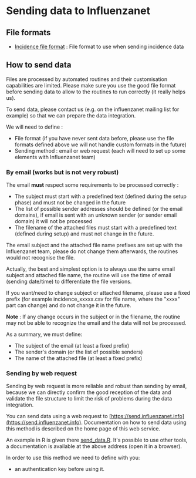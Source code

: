 # Sending data to Influenzanet

## File formats

- [Incidence file format](incidence_file_format.md) : File format to use when sending incidence data

## How to send data

Files are processed by automated routines and their customisation capabilities are limited. Please make sure you use the good file format before sending data to allow to the routines
to run correctly (it really helps us).

To send data, please contact us (e.g. on the influenzanet mailing list for example) so that we can prepare the data integration.

We will need to define :

- File format (if you have never sent data before, please use the file formats defined above we will not handle custom formats in the future)
- Sending method : email or web request (each will need to set up some elements with Influenzanet team)

### By email (works but is not very robust)

The email **must** respect some requirements to be processed correctly :

- The subject must start with a predefined text (defined during the setup phase) and must not be changed in the future
- The list of possible sender addresses should be defined (or the email domains), if email is sent with an unknown sender (or sender email domain) it will not be processed
- The filename of the attached files must start with a predefined text (defined during setup) and must not change in the future.

The email subject and the attached file name prefixes are set up with the Influenzanet team, please do not change them afterwards, the routines would not recognise the file.

Actually, the best and simplest option is to always use the same email subject and attached file name, the routine will use the time of email (sending date/time) to differentiate the file versions.

If you want/need to change subject or attached filename, please use a fixed prefix (for example incidence_xxxxx.csv for file name, where the "xxxx" part can change) and do not change it in the future.

**Note** : If any change occurs in the subject or in the filename, the routine may not be able to recognize the email and the data will not be processed.

As a summary, we must define:

- The subject of the email (at least a fixed prefix)
- The sender's domain (or the list of possible senders)
- The name of the attached file (at least a fixed prefix)

### Sending by web request

Sending by web request is more reliable and robust than sending by email, because we can directly confirm the good reception of the data and validate the file structure to limit the risk 
of problems during the data integration.

You can send data using a web request to [https://send.influenzanet.info](https://send.influenzanet.info). Documentation on how to send data using this method is described
on the home page of this web service.

An example in R is given there [send_data.R](send_data.R). It's possible to use other tools, a documentation is available at the above address (open it in a browser).

In order to use this method we need to define with you:
- an authentication key before using it.

